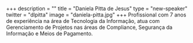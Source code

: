 +++
description = ""
title = "Daniela Pitta de Jesus"
type = "new-speaker"
twitter = "dlpitta"
image = "daniela-pitta.jpg"
+++
Profissional com 7 anos de experiência na área de Tecnologia da Informação, atua com Gerenciamento de Projetos nas áreas de Compliance, Segurança da Informação e Meios de Pagamento.